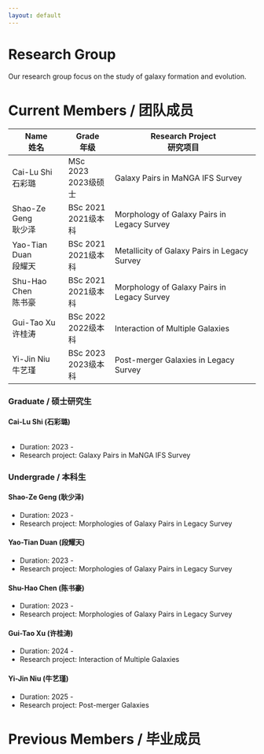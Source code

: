 ```yaml
---
layout: default
---
```


# Research Group

Our research group focus on the study of galaxy formation and evolution.

# Current Members / 团队成员

Name <br> 姓名 | Grade <br> 年级 | Research Project <br> 研究项目
-----------|--------|------
Cai-Lu Shi <br> 石彩璐 | MSc 2023 <br> 2023级硕士 | Galaxy Pairs in MaNGA IFS Survey
Shao-Ze Geng <br> 耿少泽 | BSc 2021 <br> 2021级本科 | Morphology of Galaxy Pairs in Legacy Survey
Yao-Tian Duan <br> 段耀天 | BSc 2021 <br> 2021级本科 | Metallicity of Galaxy Pairs in Legacy Survey
Shu-Hao Chen <br> 陈书豪 | BSc 2021 <br> 2021级本科 | Morphology of Galaxy Pairs in Legacy Survey
Gui-Tao Xu <br> 许桂涛 | BSc 2022 <br> 2022级本科 | Interaction of Multiple Galaxies
Yi-Jin Niu <br> 牛艺瑾 | BSc 2023 <br> 2023级本科 | Post-merger Galaxies in Legacy Survey

### Graduate / 硕士研究生

#### Cai-Lu Shi (石彩璐)

<img class="profile-picture" src="">

* Duration: 2023 - 
* Research project: Galaxy Pairs in MaNGA IFS Survey

### Undergrade / 本科生

#### Shao-Ze Geng (耿少泽)
* Duration: 2023 - 
* Research project: Morphologies of Galaxy Pairs in Legacy Survey

#### Yao-Tian Duan (段耀天)
* Duration: 2023 - 
* Research project: Morphologies of Galaxy Pairs in Legacy Survey

#### Shu-Hao Chen (陈书豪)
* Duration: 2023 - 
* Research project: Morphologies of Galaxy Pairs in Legacy Survey

#### Gui-Tao Xu (许桂涛)
* Duration: 2024 - 
* Research project: Interaction of Multiple Galaxies

#### Yi-Jin Niu (牛艺瑾)
* Duration: 2025 - 
* Research project: Post-merger Galaxies

# Previous Members / 毕业成员